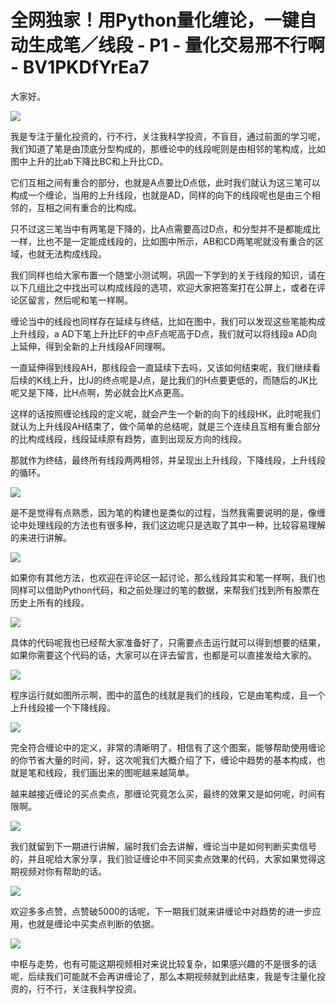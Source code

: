 # 全网独家！用Python量化缠论，一键自动生成笔／线段 - P1 - 量化交易邢不行啊 - BV1PKDfYrEa7

大家好。

![](img/97db3675c58381e127be88640d9094d4_1.png)

我是专注于量化投资的，行不行，关注我科学投资，不盲目，通过前面的学习呢，我们知道了笔是由顶底分型构成的，那缠论中的线段呢则是由相邻的笔构成，比如图中上升的比ab下降比BC和上升比CD。

它们互相之间有重合的部分，也就是A点要比D点低，此时我们就认为这三笔可以构成一个缠论，当用的上升线段，也就是AD，同样的向下的线段呢也是由三个相邻的，互相之间有重合的比构成。

只不过这三笔当中有两笔是下降的，比A点需要高过D点，和分型并不是都能成比一样，比也不是一定能成线段的，比如图中所示，AB和CD两笔呢就没有重合的区域，也就无法构成线段。

我们同样也给大家布置一个随堂小测试啊，巩固一下学到的关于线段的知识，请在以下几组比之中找出可以构成线段的选项，欢迎大家把答案打在公屏上，或者在评论区留言，然后呢和笔一样啊。

缠论当中的线段也同样存在延续与终结，比如在图中，我们可以发现这些笔能构成上升线段，a AD下笔上升比EF的中点F点呢高于D点，我们就可以将线段a AD向上延伸，得到全新的上升线段AF同理啊。

一直延伸得到线段AH，那线段会一直延续下去吗，又该如何结束呢，我们继续看后续的K线上升，比IJ的终点呢是J点，是比我们的H点要更低的，而随后的JK比呢又是下降，比H点啊，势必就会比K点更高。

这样的话按照缠论线段的定义呢，就会产生一个新的向下的线段HK，此时呢我们就认为上升线段AH结束了，做个简单的总结呢，就是三个连续且互相有重合部分的比构成线段，线段延续原有趋势，直到出现反方向的线段。

那就作为终结，最终所有线段两两相邻，并呈现出上升线段，下降线段，上升线段的循环。

![](img/97db3675c58381e127be88640d9094d4_3.png)

是不是觉得有点熟悉，因为笔的构建也是类似的过程，当然我需要说明的是，像缠论中处理线段的方法也有很多种，我们这边呢只是选取了其中一种，比较容易理解的来进行讲解。



![](img/97db3675c58381e127be88640d9094d4_5.png)

如果你有其他方法，也欢迎在评论区一起讨论，那么线段其实和笔一样啊，我们也同样可以借助Python代码，和之前处理过的笔的数据，来帮我们找到所有股票在历史上所有的线段。



![](img/97db3675c58381e127be88640d9094d4_7.png)

具体的代码呢我也已经帮大家准备好了，只需要点击运行就可以得到想要的结果，如果你需要这个代码的话，大家可以在评去留言，也都是可以直接发给大家的。



![](img/97db3675c58381e127be88640d9094d4_9.png)

程序运行就如图所示啊，图中的蓝色的线就是我们的线段，它是由笔构成，且一个上升线段接一个下降线段。

![](img/97db3675c58381e127be88640d9094d4_11.png)

完全符合缠论中的定义，非常的清晰明了，相信有了这个图案，能够帮助使用缠论的你节省大量的时间，好，这次呢我们大概介绍了下，缠论中趋势的基本构成，也就是笔和线段，我们画出来的图呢越来越简单。

越来越接近缠论的买点卖点，那缠论究竟怎么买，最终的效果又是如何呢，时间有限啊。

![](img/97db3675c58381e127be88640d9094d4_13.png)

我们就留到下一期进行讲解，届时我们会去讲解，缠论当中是如何判断买卖信号的，并且呢给大家分享，我们验证缠论中不同买卖点效果的代码，大家如果觉得这期视频对你有帮助的话。



![](img/97db3675c58381e127be88640d9094d4_15.png)

欢迎多多点赞，点赞破5000的话呢，下一期我们就来讲缠论中对趋势的进一步应用，也就是缠论中买卖点判断的依据。



![](img/97db3675c58381e127be88640d9094d4_17.png)

中枢与走势，也有可能这期视频相对来说比较复杂，如果感兴趣的不是很多的话呢，后续我们可能就不会再讲缠论了，那么本期视频就到此结束，我是专注量化投资的，行不行，关注我科学投资。

